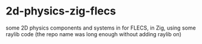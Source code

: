 # 2d-physics-zig-flecs
some 2D physics components and systems in for FLECS, in Zig, using some raylib code (the repo name was long enough without adding raylib on)
